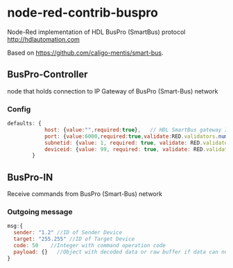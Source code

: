 # node-red-contrib-buspro
Node-Red implementation of HDL BusPro (SmartBus) protocol http://hdlautomation.com

Based on https://github.com/caligo-mentis/smart-bus.
## BusPro-Controller
node that holds connection to IP Gateway of BusPro (Smart-Bus) network
### Config
```js
defaults: {
            host: {value:"",required:true},   // HDL SmartBus gateway IP 
            port: {value:6000,required:true,validate:RED.validators.number()},    // and port, default: 6000 
            subnetid: {value: 1, required: true, validate: RED.validators.number()}, // Connector address in HDL network (Subnet ID)
            deviceid: {value: 99, required: true, validate: RED.validators.number()} // Connector address in HDL network (Device ID)
        }
```
## BusPro-IN 
Receive commands from BusPro (Smart-Bus) network
### Outgoing message
```js
msg:{
  sender: "1.2" //ID of Sender Device
  target: "255.255" //ID of Target Device
  code: 50    //Integer with command operation code
  payload: {}   //Object with decoded data or raw buffer if data can not be parsed automatically
}
```
